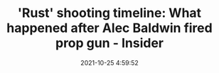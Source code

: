 ---
"title": "'Rust' shooting timeline: What happened after Alec Baldwin fired prop gun - Insider"
"date": "2021-10-25 4:59:52"
"feed_name": "GOOGLENEWSCONSTRUCTION"
"feed_website": "https://news.google.com/search?q=construction%2Bincident&hl=en-US&gl=US&ceid=US:en"
"feed_rss": "https://news.google.com/rss/search?q=construction%2Bincident&hl=en-US&gl=US&ceid=US:en"
"link": "https://www.insider.com/alec-baldwin-shooting-rust-cinematographer-dead-timeline-2021-10"
"source": "{'href': 'https://www.insider.com', 'title': 'Insider'}"
"file": "_posts/2021-1-1-17b01530984335f9ee51f482d7517df049e38707.md"
"accident": "1"
"drilling": "1"
"dead": "0"
"injured": "0"
"arrested": "0"
"place": "unknown place"
"where": "unknown site"
"causes": "unknown"
"place_uri": "unknown place"
---